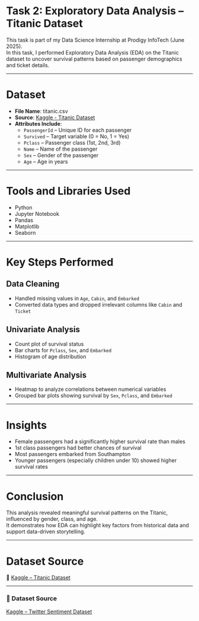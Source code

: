 # Task 2: Exploratory Data Analysis – Titanic Dataset

This task is part of my Data Science Internship at Prodigy InfoTech (June 2025).  
In this task, I performed Exploratory Data Analysis (EDA) on the Titanic dataset to uncover survival patterns based on passenger demographics and ticket details.

---

# Dataset

- **File Name**: titanic.csv  
- **Source**: [Kaggle - Titanic Dataset](https://www.kaggle.com/competitions/titanic/data) 
- **Attributes Include**:
  - `PassengerId` – Unique ID for each passenger  
  - `Survived` – Target variable (0 = No, 1 = Yes)  
  - `Pclass` – Passenger class (1st, 2nd, 3rd)  
  - `Name` – Name of the passenger  
  - `Sex` – Gender of the passenger  
  - `Age` – Age in years  

---

# Tools and Libraries Used

- Python  
- Jupyter Notebook  
- Pandas  
- Matplotlib  
- Seaborn

---

# Key Steps Performed

## Data Cleaning
- Handled missing values in `Age`, `Cabin`, and `Embarked`  
- Converted data types and dropped irrelevant columns like `Cabin` and `Ticket`

## Univariate Analysis
- Count plot of survival status  
- Bar charts for `Pclass`, `Sex`, and `Embarked`  
- Histogram of age distribution

## Multivariate Analysis
- Heatmap to analyze correlations between numerical variables  
- Grouped bar plots showing survival by `Sex`, `Pclass`, and `Embarked`

---

# Insights

- Female passengers had a significantly higher survival rate than males  
- 1st class passengers had better chances of survival  
- Most passengers embarked from Southampton  
- Younger passengers (especially children under 10) showed higher survival rates

---

# Conclusion

This analysis revealed meaningful survival patterns on the Titanic, influenced by gender, class, and age.  
It demonstrates how EDA can highlight key factors from historical data and support data-driven storytelling.

---

# Dataset Source

🔗 [Kaggle – Titanic Dataset](https://www.kaggle.com/competitions/titanic/data)

---
### 🔗 Dataset Source  
[Kaggle – Twitter Sentiment Dataset](https://www.kaggle.com/datasets/cosmos98/twitter-sentiment-analysis)
